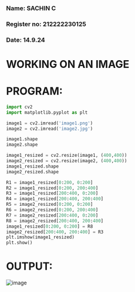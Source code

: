 <H3>Name: SACHIN C </H3>
<H3>Register no: 212222230125</H3>
<H3>Date: 14.9.24 </H3>

# WORKING ON AN IMAGE

# PROGRAM:
```python
import cv2
import matplotlib.pyplot as plt

image1 = cv2.imread('image1.png')
image2 = cv2.imread('image2.jpg')

image1.shape
image2.shape

image1_resized = cv2.resize(image1, (400,400))
image2_resized = cv2.resize(image2, (400,400))
image1_resized.shape
image2_resized.shape

R1 = image1_resized[0:200, 0:200]
R2 = image1_resized[0:200, 200:400]
R3 = image1_resized[200:400, 0:200]
R4 = image1_resized[200:400, 200:400]
R5 = image2_resized[0:200, 0:200]
R6 = image2_resized[0:200, 200:400]
R7 = image2_resized[200:400, 0:200]
R8 = image2_resized[200:400, 200:400]
image1_resized[0:200, 0:200] = R8
image2_resized[200:400, 200:400] = R3
plt.imshow(image1_resized)
plt.show()
```

# OUTPUT:

![image](https://github.com/user-attachments/assets/677f2ae8-1e61-4577-9460-f35716fcaf3b)


 
